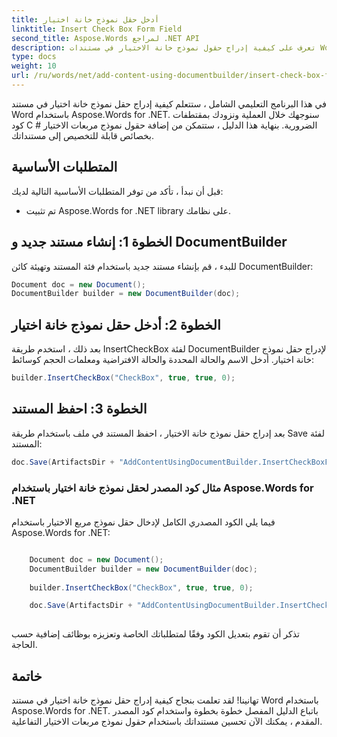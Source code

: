 ```yaml
---
title: أدخل حقل نموذج خانة اختيار
linktitle: Insert Check Box Form Field
second_title: Aspose.Words لمراجع .NET API
description: تعرف على كيفية إدراج حقول نموذج خانة الاختيار في مستندات Word باستخدام Aspose.Words for .NET. دليل خطوة بخطوة.
type: docs
weight: 10
url: /ru/words/net/add-content-using-documentbuilder/insert-check-box-form-field/
---
```


في هذا البرنامج التعليمي الشامل ، ستتعلم كيفية إدراج حقل نموذج خانة اختيار في مستند Word باستخدام Aspose.Words for .NET. سنوجهك خلال العملية ونزودك بمقتطفات كود C # الضرورية. بنهاية هذا الدليل ، ستتمكن من إضافة حقول نموذج مربعات الاختيار بخصائص قابلة للتخصيص إلى مستنداتك.

## المتطلبات الأساسية
قبل أن نبدأ ، تأكد من توفر المتطلبات الأساسية التالية لديك:
- تم تثبيت Aspose.Words for .NET library على نظامك.

## الخطوة 1: إنشاء مستند جديد و DocumentBuilder
للبدء ، قم بإنشاء مستند جديد باستخدام فئة المستند وتهيئة كائن DocumentBuilder:

```csharp
Document doc = new Document();
DocumentBuilder builder = new DocumentBuilder(doc);
```

## الخطوة 2: أدخل حقل نموذج خانة اختيار
بعد ذلك ، استخدم طريقة InsertCheckBox لفئة DocumentBuilder لإدراج حقل نموذج خانة اختيار. أدخل الاسم والحالة المحددة والحالة الافتراضية ومعلمات الحجم كوسائط:

```csharp
builder.InsertCheckBox("CheckBox", true, true, 0);
```

## الخطوة 3: احفظ المستند
بعد إدراج حقل نموذج خانة الاختيار ، احفظ المستند في ملف باستخدام طريقة Save لفئة المستند:

```csharp
doc.Save(ArtifactsDir + "AddContentUsingDocumentBuilder.InsertCheckBoxFormField.docx");
```

### مثال كود المصدر لحقل نموذج خانة اختيار باستخدام Aspose.Words for .NET
فيما يلي الكود المصدري الكامل لإدخال حقل نموذج مربع الاختيار باستخدام Aspose.Words for .NET:

```csharp

	Document doc = new Document();
	DocumentBuilder builder = new DocumentBuilder(doc);
	
	builder.InsertCheckBox("CheckBox", true, true, 0);

	doc.Save(ArtifactsDir + "AddContentUsingDocumentBuilder.InsertCheckBoxFormField.docx");
	
```

تذكر أن تقوم بتعديل الكود وفقًا لمتطلباتك الخاصة وتعزيزه بوظائف إضافية حسب الحاجة.

## خاتمة
تهانينا! لقد تعلمت بنجاح كيفية إدراج حقل نموذج خانة اختيار في مستند Word باستخدام Aspose.Words for .NET. باتباع الدليل المفصل خطوة بخطوة واستخدام كود المصدر المقدم ، يمكنك الآن تحسين مستنداتك باستخدام حقول نموذج مربعات الاختيار التفاعلية.
